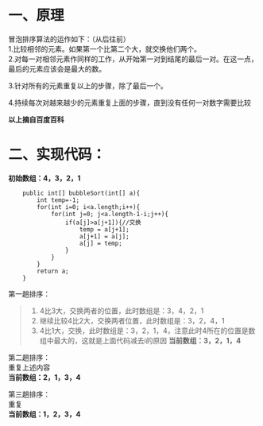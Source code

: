 # 一、原理
冒泡排序算法的运作如下：（从后往前）<br/>
1.比较相邻的元素。如果第一个比第二个大，就交换他们两个。<br/>
2.对每一对相邻元素作同样的工作，从开始第一对到结尾的最后一对。在这一点，最后的元素应该会是最大的数。<br/>

3.针对所有的元素重复以上的步骤，除了最后一个。<br/>

4.持续每次对越来越少的元素重复上面的步骤，直到没有任何一对数字需要比较<br/>

**以上摘自百度百科**

# 二、实现代码：
**初始数组：4，3，2，1**

```
    public int[] bubbleSort(int[] a){
        int temp=-1;
        for(int i=0; i<a.length;i++){
            for(int j=0; j<a.length-1-i;j++){
                if(a[j]>a[j+1]){//交换
                    temp = a[j+1];
                    a[j+1] = a[j];
                    a[j] = temp;
                }
            }
        }
        return a;
    }
```
第一趟排序：<br/>
>1. 4比3大，交换两者的位置，此时数组是：3，4，2，1
>2. 继续比较4比2大，交换两者位置，此时数组是：3，2，4，1
>3. 4比1大，交换，此时数组是：3，2，1，4，注意此时4所在的位置是数组中最大的，这就是上面代码减去i的原因
**当前数组：3，2，1，4**

第二趟排序：<br/>
重复上述内容<br/>
**当前数组：2，1，3，4**

第三趟排序：<br/>
重复<br/>
**当前数组：1，2，3，4**





